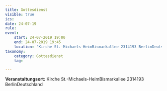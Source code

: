 ```yaml
---
title: Gottesdienst
visible: true
ics: 
date: 24-07-19
rule: 
event:
	start: 24-07-2019 19:00
	end: 24-07-2019 19:45
	location: 'Kirche St.-Michaels-HeimBismarkallee 2314193 BerlinDeutschland'
taxonomy:
	category: Gottesdienst
	tag: 

---
```




**Veranstaltungsort:** Kirche St.-Michaels-HeimBismarkallee 2314193 BerlinDeutschland

